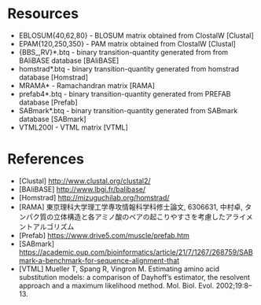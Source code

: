 # Resources

* EBLOSUM{40,62,80} - BLOSUM matrix obtained from ClostalW [Clustal]
* EPAM{120,250,350} - PAM matrix obtained from ClostalW [Clustal]
* {BBS_,RV}*.btq - binary transition-quantity generated from from BAliBASE database [BAliBASE]
* homstrad*.btq - binary transition-quantity generated from homstrad database [Homstrad]
* MRAMA* - Ramachandran matrix [RAMA]
* prefab4*.btq - binary transition-quantity generated from PREFAB database [Prefab]
* SABmark*.btq - binary transition-quantity generated from SABmark database [SABmark]
* VTML200I - VTML matrix [VTML]

# References
* [Clustal] http://www.clustal.org/clustal2/
* [BAliBASE] http://www.lbgi.fr/balibase/
* [Homstrad] http://mizuguchilab.org/homstrad/
* [RAMA] 東京理科大学理工学専攻情報科学科修士論文, 6306631, 中村卓, タンパク質の立体構造と各アミノ酸のペアの起こりやすさを考慮したアライメントアルゴリズム
* [Prefab] https://www.drive5.com/muscle/prefab.htm
* [SABmark] https://academic.oup.com/bioinformatics/article/21/7/1267/268759/SABmark-a-benchmark-for-sequence-alignment-that
* [VTML] Mueller T, Spang R, Vingron M. Estimating amino acid substitution models: a comparison of Dayhoff’s estimator, the resolvent approach and a maximum likelihood method. Mol. Biol. Evol. 2002;19:8–13.